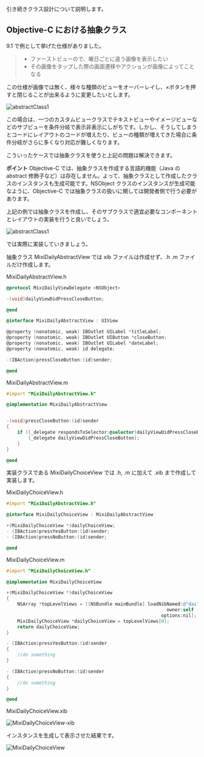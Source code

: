 引き続きクラス設計について説明します。

## Objective-C における抽象クラス

9.1 で例として挙げた仕様がありました。

> - ファーストビューので、曜日ごとに違う画像を表示したい
> - その画像をタップした際の画面遷移やアクションが画像によってことなる

この仕様が画像では無く、様々な種類のビューをオーバーレイし、×ボタンを押すと閉じることが出来るように変更したいとします。

![abstractClass1](https://raw.github.com/mixi-inc/iOSTraining/master/Doc/Images/9.2/abstractClass1.png)

この場合は、一つのカスタムビュークラスでテキストビューやイメージビューなどのサブビューを条件分岐で表示非表示にしがちです。しかし、そうしてしまうとコードにレイアウトのコードが増えたり、ビューの種類が増えてきた場合に条件分岐がさらに多くなり対応が難しくなります。

こういったケースでは抽象クラスを使うと上記の問題は解決できます。

**ポイント**
Objective-C では、抽象クラスを作成する言語的機能（Java の abstract 修飾子など）は存在しません。よって、抽象クラスとして作成したクラスのインスタンスも生成可能です。NSObject クラスのインスタンスが生成可能なように、Objective-C では抽象クラスの扱いに関しては開発者側で行う必要があります。

上記の例では抽象クラスを作成し、そのサブクラスで適宜必要なコンポーネントとレイアウトの実装を行うと良いでしょう。

![abstractClass1](https://raw.github.com/mixi-inc/iOSTraining/master/Doc/Images/9.2/abstractClass2.png)

では実際に実装していきましょう。

抽象クラス MixiDailyAbstractView では xib ファイルは作成せず、.h .m ファイルだけ作成します。

MixiDailyAbstractView.h
```objective-c
@protocol MixiDailyViewDelegate <NSObject>

-(void)dailyViewDidPressCloseButton;

@end

@interface MixiDailyAbstractView : UIView

@property (nonatomic, weak) IBOutlet UILabel *titleLabel;
@property (nonatomic, weak) IBOutlet UIButton *closeButton;
@property (nonatomic, weak) IBOutlet UILabel *dateLabel;
@property (nonatomic, weak) id delegate;

-(IBAction)pressCloseButton:(id)sender;

@end
```

MixiDailyAbstractView.m
```objective-c
#import "MixiDailyAbstractView.h"

@implementation MixiDailyAbstractView


-(void)pressCloseButton:(id)sender
{
    if ([_delegate respondsToSelector:@selector(dailyViewDidPressCloseButton)]) {
        [_delegate dailyViewDidPressCloseButton];
    }
}

@end
```

実装クラスである MixiDailyChoiceView では .h, .m に加えて .xib まで作成して実装します。

MixiDailyChoiceView.h
```objective-c
#import "MixiDailyAbstractView.h"

@interface MixiDailyChoiceView : MixiDailyAbstractView

+(MixiDailyChoiceView *)dailyChoiceView;
- (IBAction)pressYesButton:(id)sender;
- (IBAction)pressNoButton:(id)sender;

@end
```

MixiDailyChoiceView.m
```objective-c
#import "MixiDailyChoiceView.h"

@implementation MixiDailyChoiceView

+(MixiDailyChoiceView *)dailyChoiceView
{
    NSArray *topLevelViews = [[NSBundle mainBundle] loadNibNamed:@"dailyChoiceView"
                                                           owner:self
                                                         options:nil];
    MixiDailyChoiceView *dailyChoiceView = topLevelViews[0];
    return dailyChoiceView;
}

- (IBAction)pressYesButton:(id)sender
{
    //do something
}

- (IBAction)pressNoButton:(id)sender
{
    //do something
}

@end

```

MixiDailyChoiceView.xib

![MixiDailyChoiceView-xib](https://raw.github.com/mixi-inc/iOSTraining/master/Doc/Images/9.2/MixiDailyChoiceView-xib.png)

インスタンスを生成して表示させた結果です。

![MixiDailyChoiceView](https://raw.github.com/mixi-inc/iOSTraining/master/Doc/Images/9.2/MixiDailyChoiceView.png)
